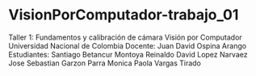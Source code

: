 # VisionPorComputador-trabajo_01
Taller 1: Fundamentos y calibración de cámara Visión por Computador
Universidad Nacional de Colombia
Docente: Juan David Ospina Arango
Estudiantes:  Santiago Betancur Montoya
              Reinaldo David Lopez Narvaez
              Jose Sebastian Garzon Parra
              Monica Paola Vargas Tirado
